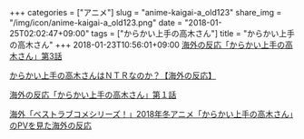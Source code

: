 +++
categories = ["アニメ"]
slug = "anime-kaigai-a_old123"
share_img = "/img/icon/anime-kaigai-a_old123.png"
date = "2018-01-25T02:02:47+09:00"
tags = ["からかい上手の高木さん"]
title = "からかい上手の高木さん"
+++
<span class="update-time">2018-01-23T10:56:01+09:00</span> <a href="http://honyakutyuihou.hatenablog.com/entry/2018/01/23/105601" rel="nofollow" target="_blank" title="海外の反応「からかい上手の高木さん」第3話">海外の反応「からかい上手の高木さん」第3話</a>



<a href="http://animekaigai.blogspot.com/2018/01/takagintr.html" rel="nofollow" target="_blank" title="からかい上手の高木さんはＮＴＲなのか？【海外の反応】">からかい上手の高木さんはＮＴＲなのか？【海外の反応】</a>

<a href="http://honyakutyuihou.hatenablog.com/entry/2018/01/09/184445" rel="nofollow" target="_blank" title="海外の反応「からかい上手の高木さん」第１話">海外の反応「からかい上手の高木さん」第１話</a>

<a href="http://www.nonyaku.site/archives/6225498.html" rel="nofollow" target="_blank" title="海外「ベストラブコメシリーズ！」2018年冬アニメ「からかい上手の高木さん」のPVを見た海外の反応">海外「ベストラブコメシリーズ！」2018年冬アニメ「からかい上手の高木さん」のPVを見た海外の反応</a>
